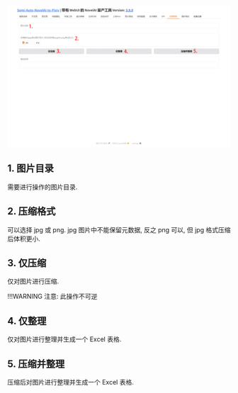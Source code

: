 ![](../assets/images/guide/compression.png)

## 1. 图片目录

需要进行操作的图片目录.

## 2. 压缩格式

可以选择 jpg 或 png. jpg 图片中不能保留元数据, 反之 png 可以, 但 jpg 格式压缩后体积更小.

## 3. 仅压缩

仅对图片进行压缩.

!!!WARNING
    注意: 此操作不可逆

## 4. 仅整理

仅对图片进行整理并生成一个 Excel 表格.

## 5. 压缩并整理

压缩后对图片进行整理并生成一个 Excel 表格.
